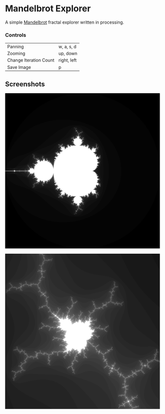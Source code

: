 # Mandelbrot Explorer

A simple [Mandelbrot](https://en.wikipedia.org/wiki/Mandelbrot_set) fractal explorer written in processing.

### Controls

|                        |             |
| ---------------------- | ----------- |
| Panning                | w, a, s, d  |
| Zooming                | up, down    |
| Change Iteration Count | right, left |
| Save Image             | p           |

## Screenshots

![sample1](https://github.com/smeas/Mandelbrot-Explorer/blob/master/sample1.png?raw=true)

![sample2](https://github.com/smeas/Mandelbrot-Explorer/blob/master/sample2.png?raw=true)
